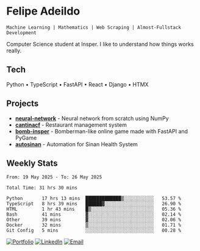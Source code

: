 # Felipe Adeildo

```
Machine Learning | Mathematics | Web Scraping | Almost-Fullstack Development
```

Computer Science student at Insper. I like to understand how things works really.

## Tech
Python • TypeScript • FastAPI • React • Django • HTMX

## Projects
- **[neural-network](https://github.com/felipeadeildo/neural-network)** - Neural network from scratch using NumPy
- **[cantinacf](https://github.com/felipeadeildo/cantinacf)** - Restaurant management system
- **[bomb-insper](https://github.com/insper-dev/bomb)** - Bomberman-like online game made with FastAPI and PyGame 
- **[autosinan](https://github.com/felipeadeildo/autosinan)** - Automation for Sinan Health System

## Weekly Stats
<!--START_SECTION:waka-->

```ansi
From: 19 May 2025 - To: 26 May 2025

Total Time: 31 hrs 30 mins

Python       17 hrs 13 mins  █████████████▒░░░░░░░░░░░   53.57 %
TypeScript   8 hrs 39 mins   ██████▓░░░░░░░░░░░░░░░░░░   26.90 %
HTML         1 hr 43 mins    █▒░░░░░░░░░░░░░░░░░░░░░░░   05.36 %
Bash         41 mins         ▓░░░░░░░░░░░░░░░░░░░░░░░░   02.14 %
Other        39 mins         ▓░░░░░░░░░░░░░░░░░░░░░░░░   02.06 %
Docker       32 mins         ▒░░░░░░░░░░░░░░░░░░░░░░░░   01.71 %
Git Config   5 mins          ░░░░░░░░░░░░░░░░░░░░░░░░░   00.28 %
```

<!--END_SECTION:waka-->

[![Portfolio](https://img.shields.io/badge/felipeadeildo.com-FF6B6B?style=flat-square&logo=firefox&logoColor=white)](https://felipeadeildo.com)
[![LinkedIn](https://img.shields.io/badge/LinkedIn-0077B5?style=flat-square&logo=linkedin&logoColor=white)](https://linkedin.com/in/felipeadeildo)
[![Email](https://img.shields.io/badge/Email-D14836?style=flat-square&logo=gmail&logoColor=white)](mailto:contato@felipeadeildo.com)
